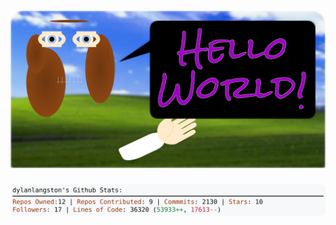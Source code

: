 <!-- 
Version 2.0.55
Built Mon Jun 17 2024 05:06:08 GMT+0000 (Coordinated Universal Time)
-->

<h1 align="center">
  <a href="https://github.com/dylanlangston/dylanlangston/tree/master/src" title="Click to View Source">
    <picture width="100%" alt="Dylan">
      <source media="(prefers-color-scheme: dark)" srcset="dylan-dark.svg?version=2.0.55">
      <img src="dylan-light.svg?version=2.0.55" alt="Dylan">
    </picture>
  </a>
</h1>

<div align="center">
  <picture width="100%" alt="Profile Info and Stats">
    <source media="(prefers-color-scheme: dark)" srcset="stats-dark.svg?version=2.0.55">
    <img src="stats-light.svg?version=2.0.55" alt="Profile Info and Stats">
  </picture>
</div>
